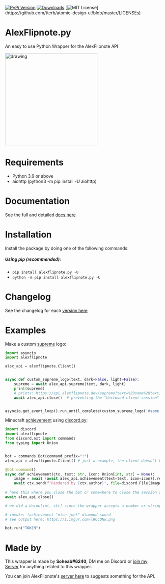 [![PyPi Version](https://img.shields.io/pypi/v/alexflipnote.py.svg)](https://pypi.python.org/pypi/alexflipnote.py/)
[![Downloads](https://pepy.tech/badge/alexflipnote-py)](https://pepy.tech/project/alexflipnote-py)
[![MIT License](https://img.shields.io/apm/l/atomic-design-ui.svg?)](https://github.com/tterb/atomic-design-ui/blob/master/LICENSEs)


# AlexFlipnote.py
An easy to use Python Wrapper for the AlexFlipnote API

<img src="https://alexflipnote.dev/branding/assets/avatar.png" alt="drawing" width="300"/>

# Requirements
- Python 3.6 or above
- aiohttp (python3 -m pip install -U aiohttp)

# Documentation
See the full and detailed [docs here](https://github.com/Soheab/alexflipnote.py/blob/master/docs.md)

# Installation
Install the package by doing one of the following commands:

##### Using pip (recommended):
- `pip install alexflipnote.py -U`
- `python -m pip install alexflipnote.py -U`

# Changelog
See the changelog for each [version here](changelog.md)

# Examples

Make a custom [supreme](docs.md#await-alex_apisupremetext-dark-light) logo:
```python
import asyncio
import alexflipnote

alex_api = alexflipnote.Client()


async def custom_supreme_logo(text, dark=False, light=False):
    supreme = await alex_api.supreme(text, dark, light)
    print(supreme)
    # prints: https://api.alexflipnote.dev/supreme?text=%23some%20text,%20yes&dark=true
    await alex_api.close()  # preventing the "Unclosed client session" warning.


asyncio.get_event_loop().run_until_complete(custom_supreme_logo('#some text, yes', dark=True))
``` 

Minecraft [achievement](docs.md#await-alex_apiachievementtext-icon) using [discord.py](https://github.com/Rapptz/discord.py):
```python
import discord
import alexflipnote
from discord.ext import commands
from typing import Union


bot = commands.Bot(command_prefix="!")
alex_api = alexflipnote.Client() # just a example, the client doesn't have to be under bot.

@bot.command()
async def achievement(ctx, text: str, icon: Union[int, str] = None): 
    image = await (await alex_api.achievement(text=text, icon=icon)).read() # BytesIO
    await ctx.send(f"Rendered by {ctx.author}", file=discord.File(image, filename="achievement.png"))
    
# have this where you close the bot or somewhere to close the session and prevent the "Unclosed client session" warning.
await alex_api.close()

# we did a Union[int, str] since the wrapper accepts a number or string for the icon, see the icon section in docs to see what it accepts.

# invoke: !achievement "nice job!" diamond_sword
# see output here: https://i.imgur.com/l9OcQNw.png

bot.run("TOKEN")
```


# Made by

This wrapper is made by **Soheab#6240**, DM me on Discord or [join my Server](https://discord.gg/yCzcfju) for anything 
related to this wrapper.
 
You can join AlexFlipnote's [server here](https://discord.gg/DpxkY3x) to suggests something for the API.
